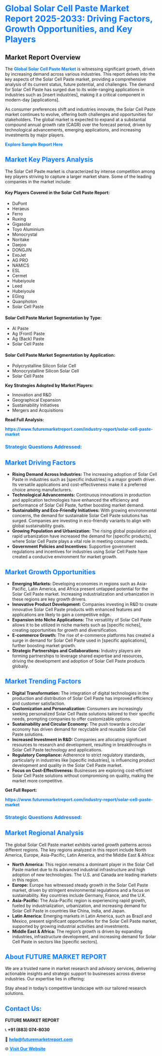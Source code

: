 <h1 style="color: #007BFF;">Global Solar Cell Paste Market Report 2025-2033: Driving Factors, Growth Opportunities, and Key Players</h1>

<section id="overview">
<h2>Market Report Overview</h2>
<p>The <a href="https://www.futuremarketreport.com/industry-report/solar-cell-paste-market" style="color: #007BFF; text-decoration: none;"><strong>Global Solar Cell Paste Market</strong></a> is witnessing significant growth, driven by increasing demand across various industries. This report delves into the key aspects of the Solar Cell Paste market, providing a comprehensive analysis of its current status, future potential, and challenges. The demand for Solar Cell Paste has surged due to its wide-ranging applications in industries such as [insert industries], making it a critical component in modern-day [applications].</p>
<p>As consumer preferences shift and industries innovate, the Solar Cell Paste market continues to evolve, offering both challenges and opportunities for stakeholders. The global market is expected to expand at a substantial compound annual growth rate (CAGR) over the forecast period, driven by technological advancements, emerging applications, and increasing investments by major players.</p>
</section>

<section id="overview">
<p><a href="https://www.futuremarketreport.com/request-sample/reportId=37715" style="color: #007BFF; text-decoration: none;"><strong>Explore Sample Report Here</strong></a></p>
</section>

<section id="key-players">
<h2 style="color: #007BFF;">Market Key Players Analysis</h2>
<p>The Solar Cell Paste market is characterized by intense competition among key players striving to capture a larger market share. Some of the leading companies in the market include:</p>
<h4>Key Players Covered in the Solar Cell Paste Report:</h4>
<ul><li>DuPont</li><li>Heraeus</li><li>Ferro</li><li>Ruxing</li><li>Gigasolar</li><li>Toyo Aluminium</li><li>Monocrystal</li><li>Noritake</li><li>Daejoo</li><li>DONGJIN</li><li>ExoJet</li><li>AG PRO</li><li>NAMICS</li><li>ESL</li><li>Cermet</li><li>Hubeiyoule</li><li>Leed</li><li>Hubeiyoule</li><li>EGing</li><li>Quanphoton</li><li>Solar Cell Paste</li></ul>
<h4>Solar Cell Paste Market Segmentation by Type:</h4>
<ul><li>Al Paste</li><li>Ag (Front) Paste</li><li>Ag (Back) Paste</li><li>Solar Cell Paste</li></ul>

<h4>Solar Cell Paste Market Segmentation by Application:</h4>
<ul><li>Polycrystalline Silicon Solar Cell</li><li>Monocrystalline Silicon Solar Cell</li><li>Solar Cell Paste</li></ul>
<p><strong>Key Strategies Adopted by Market Players:</strong></p>
<ul>
<li>Innovation and R&D</li>
<li>Geographical Expansion</li>
<li>Sustainability Initiatives</li>
<li>Mergers and Acquisitions</li>
</ul>
</section>

<section>
<p><strong>Read Full Analysis: </strong></p><a href="https://www.futuremarketreport.com/industry-report/solar-cell-paste-market" style="color: #007BFF; text-decoration: none;"><strong>https://www.futuremarketreport.com/industry-report/solar-cell-paste-market</strong></a>
<h3 style="color: #007BFF;">Strategic Questions Addressed:</h3>
</section>

<section id="driving-factors">
<h2 style="color: #007BFF;">Market Driving Factors</h2>
<ul>
<li><strong>Rising Demand Across Industries:</strong> The increasing adoption of Solar Cell Paste in industries such as [specific industries] is a major growth driver. Its versatile applications and cost-effectiveness make it a preferred choice among manufacturers.</li>
<li><strong>Technological Advancements:</strong> Continuous innovations in production and application technologies have enhanced the efficiency and performance of Solar Cell Paste, further boosting market demand.</li>
<li><strong>Sustainability and Eco-Friendly Initiatives:</strong> With growing environmental concerns, the demand for sustainable Solar Cell Paste solutions has surged. Companies are investing in eco-friendly variants to align with global sustainability goals.</li>
<li><strong>Growing Population and Urbanization:</strong> The rising global population and rapid urbanization have increased the demand for [specific products], where Solar Cell Paste plays a vital role in meeting consumer needs.</li>
<li><strong>Government Policies and Incentives:</strong> Supportive government regulations and incentives for industries using Solar Cell Paste have created a conducive environment for market growth.</li>
</ul>
</section>

<section id="growth-opportunities">
<h2 style="color: #007BFF;">Market Growth Opportunities</h2>
<ul>
<li><strong>Emerging Markets:</strong> Developing economies in regions such as Asia-Pacific, Latin America, and Africa present untapped potential for the Solar Cell Paste market. Increasing industrialization and urbanization in these regions are key growth drivers.</li>
<li><strong>Innovative Product Development:</strong> Companies investing in R&D to create innovative Solar Cell Paste products with enhanced features and applications are likely to gain a competitive edge.</li>
<li><strong>Expansion into Niche Applications:</strong> The versatility of Solar Cell Paste allows it to be utilized in niche markets such as [specific niches], creating opportunities for growth and diversification.</li>
<li><strong>E-commerce Growth:</strong> The rise of e-commerce platforms has created a surge in demand for Solar Cell Paste used in [specific applications], further boosting market growth.</li>
<li><strong>Strategic Partnerships and Collaborations:</strong> Industry players are forming partnerships to leverage shared expertise and resources, driving the development and adoption of Solar Cell Paste products globally.</li>
</ul>
</section>

<section id="trending-factors">
<h2 style="color: #007BFF;">Market Trending Factors</h2>
<ul>
<li><strong>Digital Transformation:</strong> The integration of digital technologies in the production and distribution of Solar Cell Paste has improved efficiency and customer satisfaction.</li>
<li><strong>Customization and Personalization:</strong> Consumers are increasingly seeking personalized Solar Cell Paste solutions tailored to their specific needs, prompting companies to offer customizable options.</li>
<li><strong>Sustainability and Circular Economy:</strong> The push towards a circular economy has driven demand for recyclable and reusable Solar Cell Paste solutions.</li>
<li><strong>Increased Investment in R&D:</strong> Companies are allocating significant resources to research and development, resulting in breakthroughs in Solar Cell Paste technology and applications.</li>
<li><strong>Regulatory Compliance:</strong> Adherence to strict regulatory standards, particularly in industries like [specific industries], is influencing product development and quality in the Solar Cell Paste market.</li>
<li><strong>Focus on Cost-Effectiveness:</strong> Businesses are exploring cost-efficient Solar Cell Paste solutions without compromising on quality, making the market more competitive.</li>
</ul>
</section>

<section>
<p><strong>Get Full Report: </strong></p><a href="https://www.futuremarketreport.com/industry-report/solar-cell-paste-market" style="color: #007BFF; text-decoration: none;"><strong>https://www.futuremarketreport.com/industry-report/solar-cell-paste-market</strong></a>
<h3 style="color: #007BFF;">Strategic Questions Addressed:</h3>
</section>


<section id="regional-analysis">
<h2 style="color: #007BFF;">Market Regional Analysis</h2>
<p>The global Solar Cell Paste market exhibits varied growth patterns across different regions. The key regions analyzed in this report include North America, Europe, Asia-Pacific, Latin America, and the Middle East & Africa:</p>
<ul>
<li><strong>North America:</strong> This region remains a dominant player in the Solar Cell Paste market due to its advanced industrial infrastructure and high adoption of new technologies. The U.S. and Canada are leading markets in this region.</li>
<li><strong>Europe:</strong> Europe has witnessed steady growth in the Solar Cell Paste market, driven by stringent environmental regulations and a focus on sustainability. Key countries include Germany, France, and the U.K.</li>
<li><strong>Asia-Pacific:</strong> The Asia-Pacific region is experiencing rapid growth, fueled by industrialization, urbanization, and increasing demand for Solar Cell Paste in countries like China, India, and Japan.</li>
<li><strong>Latin America:</strong> Emerging markets in Latin America, such as Brazil and Mexico, present significant opportunities for the Solar Cell Paste market, supported by growing industrial activities and investments.</li>
<li><strong>Middle East & Africa:</strong> The region’s growth is driven by expanding industries, infrastructure development, and increasing demand for Solar Cell Paste in sectors like [specific sectors].</li>
</ul>
</section>

<footer>
<h2 style="color: #007BFF;">About FUTURE MARKET REPORT</h2>
<p>We are a trusted name in market research and advisory services, delivering actionable insights and strategic support to businesses across diverse industries. Our expertise lies in offering:</p>

<p>Stay ahead in today’s competitive landscape with our tailored research solutions.</p>

<h2 style="color: #007BFF;">Contact Us:</h2>
<p><strong>FUTURE MARKET REPORT</strong></p>
<p>📞 <strong>+91 (883) 074-8030</strong></p>
<p>📧 <strong><a href="mailto:help@futuremarketreport.com" style="color: #007BFF;">help@futuremarketreport.com</a></strong></p>
<p>🌐 <strong><a href="https://www.futuremarketreport.com/" style="color: #007BFF;">Visit Our Website</a></strong></p>
</footer>